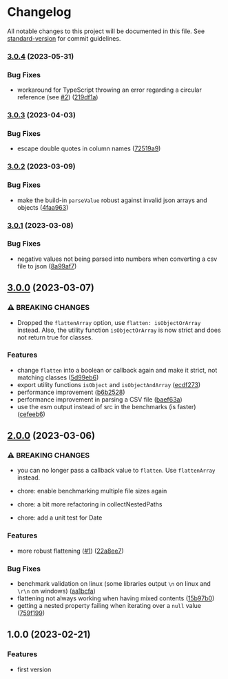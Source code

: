 # Changelog

All notable changes to this project will be documented in this file. See [standard-version](https://github.com/conventional-changelog/standard-version) for commit guidelines.

### [3.0.4](https://github.com/josdejong/csv42/compare/v3.0.3...v3.0.4) (2023-05-31)


### Bug Fixes

* workaround for TypeScript throwing an error regarding a circular reference (see [#2](https://github.com/josdejong/csv42/issues/2)) ([219df1a](https://github.com/josdejong/csv42/commit/219df1a639d8ab75c5fce1c0ed8e658a763ff72a))

### [3.0.3](https://github.com/josdejong/csv42/compare/v3.0.2...v3.0.3) (2023-04-03)


### Bug Fixes

* escape double quotes in column names ([72519a9](https://github.com/josdejong/csv42/commit/72519a9dd56ed0f15fe6db10063fd3469c4923ee))

### [3.0.2](https://github.com/josdejong/csv42/compare/v3.0.1...v3.0.2) (2023-03-09)


### Bug Fixes

* make the build-in `parseValue` robust against invalid json arrays and objects ([4faa963](https://github.com/josdejong/csv42/commit/4faa9633ec9048abefbd460c8af5c8ccbbb5b0d7))

### [3.0.1](https://github.com/josdejong/csv42/compare/v3.0.0...v3.0.1) (2023-03-08)


### Bug Fixes

* negative values not being parsed into numbers when converting a csv file to json ([8a99af7](https://github.com/josdejong/csv42/commit/8a99af7ab34368cb3eb7ae0b09f1026e844562bc))

## [3.0.0](https://github.com/josdejong/csv42/compare/v2.0.0...v3.0.0) (2023-03-07)


### ⚠ BREAKING CHANGES

* Dropped the `flattenArray` option, use `flatten: isObjectOrArray` instead.
Also, the utility function `isObjectOrArray` is now strict and does not return true for classes.

### Features

* change `flatten` into a boolean or callback again and make it strict, not matching classes ([5d99eb6](https://github.com/josdejong/csv42/commit/5d99eb6e6b4f9f1627ff7763e67f6447fe0d05f0))
* export utility functions `isObject` and `isObjectAndArray` ([ecdf273](https://github.com/josdejong/csv42/commit/ecdf273065a7f7f2f1d947e776b6a33dd1a448f2))
* performance improvement ([b6b2528](https://github.com/josdejong/csv42/commit/b6b2528083cb01e3ca53c16bc1cefd743f158d8e))
* performance improvement in parsing a CSV file ([baef63a](https://github.com/josdejong/csv42/commit/baef63aea2482b9dbcd609fa41b6695ad12a685b))
* use the esm output instead of src in the benchmarks (is faster) ([cefeeb6](https://github.com/josdejong/csv42/commit/cefeeb6fa2c92962b426d6ee43263f5b70db349a))

## [2.0.0](https://github.com/josdejong/csv42/compare/v1.0.0...v2.0.0) (2023-03-06)


### ⚠ BREAKING CHANGES

* you can no longer pass a callback value to `flatten`. Use `flattenArray` instead.

* chore: enable benchmarking multiple file sizes again

* chore: a bit more refactoring in collectNestedPaths

* chore: add a unit test for Date

### Features

* more robust flattening ([#1](https://github.com/josdejong/csv42/issues/1)) ([22a8ee7](https://github.com/josdejong/csv42/commit/22a8ee7ca27970a9e95efead29efe9dcda6b96d8))


### Bug Fixes

* benchmark validation on linux (some libraries output `\n` on linux and `\r\n` on windows) ([aa1bcfa](https://github.com/josdejong/csv42/commit/aa1bcfad682ff0f0d25543fac066c4d67165d56b))
* flattening not always working when having mixed contents ([15b97b0](https://github.com/josdejong/csv42/commit/15b97b005fb974ce60609ba174e2ac7b22f28410))
* getting a nested property failing when iterating over a `null` value ([759f199](https://github.com/josdejong/csv42/commit/759f1996037f5f804160877c98fe8774ce3daee3))

## 1.0.0 (2023-02-21)


### Features

* first version
